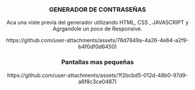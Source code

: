 <center><h3>GENERADOR DE CONTRASEÑAS</h3><center>
<p>Aca una viste previa del generador utilizando HTML, CSS , JAVASCRIPT y Agrgandole un poco de Responsive.</p>
https://github.com/user-attachments/assets/76d7849a-4a26-4e64-a2f9-b4f0df0d6450)
<h3>Pantallas mas pequeñas</h3>
https://github.com/user-attachments/assets/1f2bcbd5-012d-48b0-97d9-a6f8c3ce0487)
